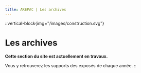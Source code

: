 ```yaml
---
title: AREPAC | Les archives
---
```


::vertical-block{img="/images/construction.svg"}
# Les archives

**Cette section du site est actuellement en travaux.**

Vous y retrouverez les supports des exposés de chaque année.
::
